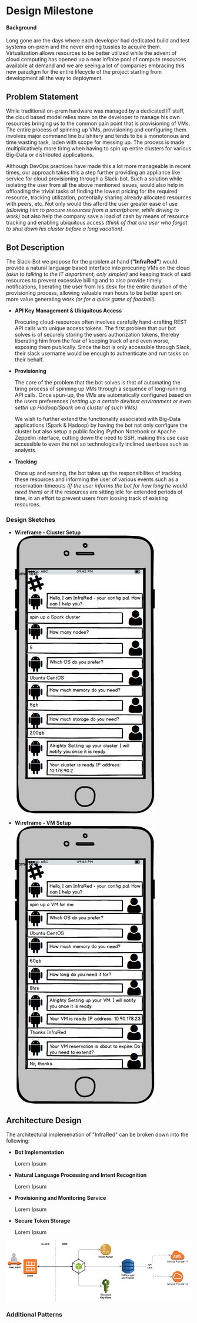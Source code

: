 # Design Milestone

#### Background

Long gone are the days where each developer had dedicated build and test systems on-prem and the never ending tussles to acquire them. Virtualization allows resources to be better utilized while the advent of cloud computing has opened up a near infinite pool of compute resources available at demand and we are seeing a lot of companies embracing this new paradigm for the entire lifecycle of the project starting from development all the way to deployment. 


## Problem Statement

While traditional on-prem hardware was managed by a dedicated IT staff, the cloud based model relies more on the developer to manage his own resources bringing us to the common pain point that is provisioning of VMs. The entire process of spinning up VMs, provisioning and configuring them involves major command line bullshitery and tends to be a monotonous and time wasting task, laden with scope for messing up. The process is made multiplicatively more tiring when having to spin up entire clusters for various Big-Data or distributed applications.

Although DevOps practices have made this a lot more manageable in recent times, our approach takes this a step further providing an appliance like service for cloud provisioning through a Slack-bot. Such a solution while isolating the user from all the above mentioned issues, would also help in offloading the trivial tasks of finding the lowest pricing for the required resource, tracking utilization, potentially sharing already allocated resources with peers, etc. Not only would this afford the user greater ease of use *(allowing him to procure resources from a smartphone, while driving to work)* but also help the company save a load of cash by means of resource tracking and enabling ubiquitous access *(think of that one user who forgot to shut down his cluster before a long vacation)*.


## Bot Description

The Slack-Bot we propose for the problem at hand (**"InfraRed"**) would provide a natural language based interface into procuring VMs on the cloud *(akin to talking to the IT department, only simpler)* and keeping track of said resources to prevent excessive billing and to also provide timely notifications, liberating the user from his desk for the entire duration of the provisioning process, allowing valuable man hours to be better spent on more value generating work *(or for a quick game of foosball)*. 


* **API Key Management & Ubiquitous Access**

	Procuring cloud-resources often involves carefully hand-crafting REST API calls with unique access tokens. The first problem that our bot solves is of securely storing the users authorization tokens, thereby liberating him from the fear of keeping track of and even worse, exposing them publically. Since the bot is only accessible through Slack, their slack username would be enough to authenticate and run tasks on their behalf.

* **Provisioning**
	
	The core of the problem that the bot solves is that of automating the tiring process of spinning up VMs through a sequence of long-running API calls. Once spun-up, the VMs are automatically configured based on the users preferences *(setting up a certain dev/test environment or even settin up Hadoop/Spark on a cluster of such VMs)*. 
	
	We wish to further extend the functionality associated with Big-Data applications (Spark & Hadoop) by having the bot not only configure the cluster but also setup a public facing iPython Notebook or Apache Zeppelin interface, cutting down the need to SSH, making this use case accessible to even the not so technologically inclined userbase such as analysts.
	
* **Tracking**
	
	Once up and running, the bot takes up the responsibilites of tracking these resources and informing the user of various events such as a reservation-timeouts *(if the user informs the bot for how long he would need them)* or if the resources are sitting idle for extended periods of time, in an effort to prevent users from loosing track of existing resources.
	





### Design Sketches

* **Wireframe - Cluster Setup** 
![](wireframe1_cluster.png) 

* **Wireframe - VM Setup** 
![ ](wireframe2_vm.png)


## Architecture Design

The architectural implemenation of "InfraRed" can be broken down into the following:

* **Bot Implementation**
	
	Lorem Ipsum


* **Natural Language Processing and Intent Recognition**
	
	Lorem Ipsum


* **Provisioning and Monitoring Service**
	
	Lorem Ipsum
	
	
* **Secure Token Storage**
	
	Lorem Ipsum


![](architecture_diag.png)


### Additional Patterns

